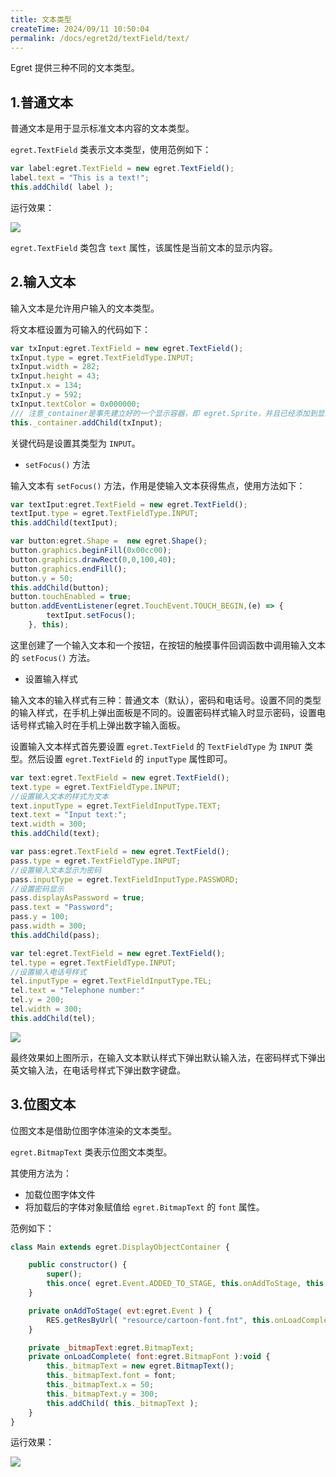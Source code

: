 ```yaml
---
title: 文本类型
createTime: 2024/09/11 10:50:04
permalink: /docs/egret2d/textField/text/
---
```

Egret 提供三种不同的文本类型。

## 1.普通文本

普通文本是用于显示标准文本内容的文本类型。

`egret.TextField` 类表示文本类型，使用范例如下：

```javascript
var label:egret.TextField = new egret.TextField();
label.text = "This is a text!";
this.addChild( label );
```

运行效果：

![](5661598a65c67.png)

`egret.TextField` 类包含 `text` 属性，该属性是当前文本的显示内容。

## 2.输入文本

输入文本是允许用户输入的文本类型。

将文本框设置为可输入的代码如下：

```javascript
var txInput:egret.TextField = new egret.TextField();
txInput.type = egret.TextFieldType.INPUT;
txInput.width = 282;
txInput.height = 43;
txInput.x = 134;
txInput.y = 592;
txInput.textColor = 0x000000;
/// 注意_container是事先建立好的一个显示容器，即 egret.Sprite，并且已经添加到显示列表中
this._container.addChild(txInput);
```

关键代码是设置其类型为 `INPUT`。

* `setFocus()` 方法

输入文本有 `setFocus()` 方法，作用是使输入文本获得焦点，使用方法如下：

```javascript
var textIput:egret.TextField = new egret.TextField();
textIput.type = egret.TextFieldType.INPUT;
this.addChild(textIput);

var button:egret.Shape =  new egret.Shape();
button.graphics.beginFill(0x00cc00);
button.graphics.drawRect(0,0,100,40);
button.graphics.endFill();
button.y = 50;
this.addChild(button);
button.touchEnabled = true;
button.addEventListener(egret.TouchEvent.TOUCH_BEGIN,(e) => {
        textIput.setFocus();
    }, this);
```

这里创建了一个输入文本和一个按钮，在按钮的触摸事件回调函数中调用输入文本的 `setFocus()` 方法。

* 设置输入样式

输入文本的输入样式有三种：普通文本（默认），密码和电话号。设置不同的类型的输入样式，在手机上弹出面板是不同的。设置密码样式输入时显示密码，设置电话号样式输入时在手机上弹出数字输入面板。

设置输入文本样式首先要设置 `egret.TextField` 的 `TextFieldType` 为 `INPUT` 类型。然后设置 `egret.TextField` 的 `inputType` 属性即可。

```javascript
var text:egret.TextField = new egret.TextField();
text.type = egret.TextFieldType.INPUT;
//设置输入文本的样式为文本
text.inputType = egret.TextFieldInputType.TEXT;
text.text = "Input text:";
text.width = 300;
this.addChild(text);

var pass:egret.TextField = new egret.TextField();
pass.type = egret.TextFieldType.INPUT;
//设置输入文本显示为密码
pass.inputType = egret.TextFieldInputType.PASSWORD;
//设置密码显示
pass.displayAsPassword = true;
pass.text = "Password";
pass.y = 100;
pass.width = 300;
this.addChild(pass);

var tel:egret.TextField = new egret.TextField();
tel.type = egret.TextFieldType.INPUT;
//设置输入电话号样式
tel.inputType = egret.TextFieldInputType.TEL;
tel.text = "Telephone number:"
tel.y = 200;
tel.width = 300;
this.addChild(tel);
```

![](575e904c4a14f.png)

最终效果如上图所示，在输入文本默认样式下弹出默认输入法，在密码样式下弹出英文输入法，在电话号样式下弹出数字键盘。

## 3.位图文本

位图文本是借助位图字体渲染的文本类型。

`egret.BitmapText` 类表示位图文本类型。

其使用方法为：
* 加载位图字体文件
* 将加载后的字体对象赋值给 `egret.BitmapText` 的 `font` 属性。

范例如下：

```javascript
class Main extends egret.DisplayObjectContainer {

    public constructor() {
        super();
        this.once( egret.Event.ADDED_TO_STAGE, this.onAddToStage, this );
    }

    private onAddToStage( evt:egret.Event ) {
        RES.getResByUrl( "resource/cartoon-font.fnt", this.onLoadComplete, this, RES.ResourceItem.TYPE_FONT );
    }

    private _bitmapText:egret.BitmapText;
    private onLoadComplete( font:egret.BitmapFont ):void {
        this._bitmapText = new egret.BitmapText();
        this._bitmapText.font = font;
        this._bitmapText.x = 50;
        this._bitmapText.y = 300;
        this.addChild( this._bitmapText );
    }
}
```

运行效果：

![](20170830200839.png)

